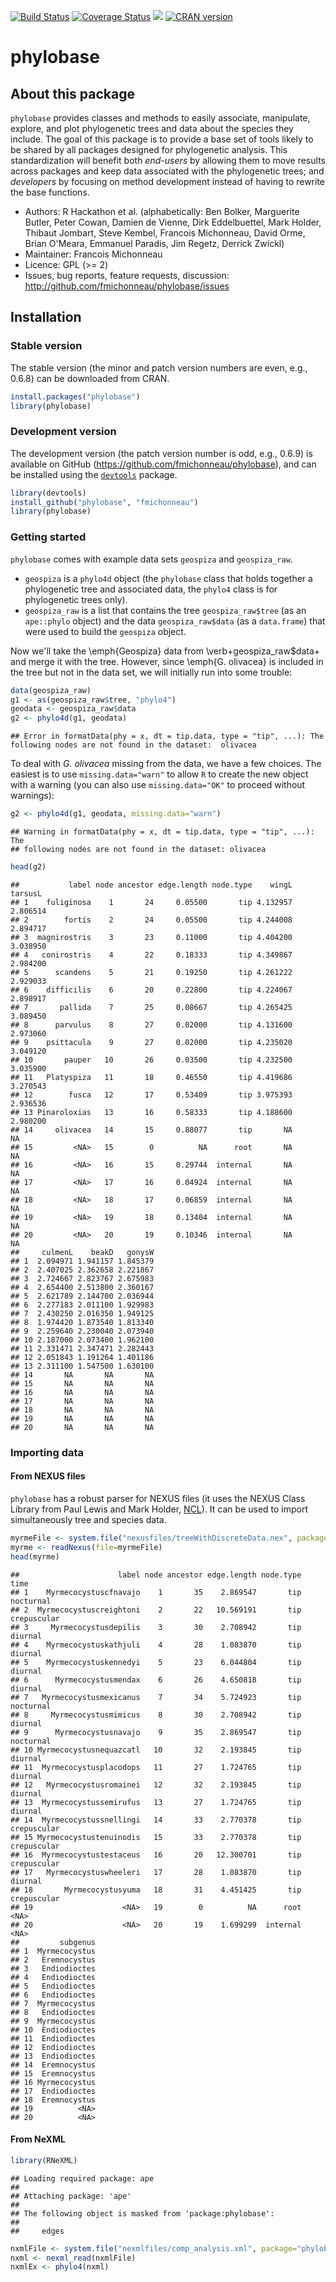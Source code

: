 

[![Build Status](https://travis-ci.org/fmichonneau/phylobase.png?branch=master)](https://travis-ci.org/fmichonneau/phylobase)
[![Coverage Status](https://coveralls.io/repos/fmichonneau/phylobase/badge.svg?branch=master&service=github)](https://coveralls.io/github/fmichonneau/phylobase?branch=master)
![](http://cranlogs.r-pkg.org/badges/phylobase)
[![CRAN version](http://www.r-pkg.org/badges/version/phylobase)](http://cran.r-project.org/package=phylobase)

# phylobase

## About this package

`phylobase` provides classes and methods to easily associate, manipulate,
explore, and plot phylogenetic trees and data about the species they
include. The goal of this package is to provide a base set of tools likely to be
shared by all packages designed for phylogenetic analysis. This standardization
will benefit both *end-users* by allowing them to move results across packages
and keep data associated with the phylogenetic trees; and *developers* by
focusing on method development instead of having to rewrite the base functions.

- Authors: R Hackathon et al. (alphabetically: Ben Bolker, Marguerite Butler,
  Peter Cowan, Damien de Vienne, Dirk Eddelbuettel, Mark Holder, Thibaut
  Jombart, Steve Kembel, Francois Michonneau, David Orme, Brian O'Meara,
  Emmanuel Paradis, Jim Regetz, Derrick Zwickl)
- Maintainer: Francois Michonneau
- Licence: GPL (>= 2)
- Issues, bug reports, feature requests, discussion:
  http://github.com/fmichonneau/phylobase/issues

## Installation

### Stable version

The stable version (the minor and patch version numbers are even, e.g., 0.6.8)
can be downloaded from CRAN.


```r
install.packages("phylobase")
library(phylobase)
```

### Development version

The development version (the patch version number is odd, e.g., 0.6.9) is
available on GitHub (https://github.com/fmichonneau/phylobase), and can be
installed using the [`devtools`](http://cran.r-project.org/package=devtools)
package.


```r
library(devtools)
install_github("phylobase", "fmichonneau")
library(phylobase)
```

### Getting started



`phylobase` comes with example data sets `geospiza` and `geospiza_raw`.

- `geospiza` is a `phylo4d` object (the `phylobase` class that holds together a
  phylogenetic tree and associated data, the `phylo4` class is for phylogenetic
  trees only).
- `geospiza_raw` is a list that contains the tree `geospiza_raw$tree` (as an
  `ape::phylo` object) and the data `geospiza_raw$data` (as a `data.frame`) that
  were used to build the `geospiza` object.

Now we'll take the \emph{Geospiza} data from \verb+geospiza_raw$data+ and merge
it with the tree. However, since \emph{G. olivacea} is included in the tree but
not in the data set, we will initially run into some trouble:


```r
data(geospiza_raw)
g1 <- as(geospiza_raw$tree, "phylo4")
geodata <- geospiza_raw$data
g2 <- phylo4d(g1, geodata)
```

```
## Error in formatData(phy = x, dt = tip.data, type = "tip", ...): The following nodes are not found in the dataset:  olivacea
```

To deal with _G. olivacea_ missing from the data, we have a few choices. The
easiest is to use `missing.data="warn"` to allow `R` to create the new object
with a warning (you can also use `missing.data="OK"` to proceed without
warnings):


```r
g2 <- phylo4d(g1, geodata, missing.data="warn")
```

```
## Warning in formatData(phy = x, dt = tip.data, type = "tip", ...): The
## following nodes are not found in the dataset: olivacea
```

```r
head(g2)
```

```
##           label node ancestor edge.length node.type    wingL  tarsusL
## 1    fuliginosa    1       24     0.05500       tip 4.132957 2.806514
## 2        fortis    2       24     0.05500       tip 4.244008 2.894717
## 3  magnirostris    3       23     0.11000       tip 4.404200 3.038950
## 4   conirostris    4       22     0.18333       tip 4.349867 2.984200
## 5      scandens    5       21     0.19250       tip 4.261222 2.929033
## 6    difficilis    6       20     0.22800       tip 4.224067 2.898917
## 7       pallida    7       25     0.08667       tip 4.265425 3.089450
## 8      parvulus    8       27     0.02000       tip 4.131600 2.973060
## 9    psittacula    9       27     0.02000       tip 4.235020 3.049120
## 10       pauper   10       26     0.03500       tip 4.232500 3.035900
## 11   Platyspiza   11       18     0.46550       tip 4.419686 3.270543
## 12        fusca   12       17     0.53409       tip 3.975393 2.936536
## 13 Pinaroloxias   13       16     0.58333       tip 4.188600 2.980200
## 14     olivacea   14       15     0.88077       tip       NA       NA
## 15         <NA>   15        0          NA      root       NA       NA
## 16         <NA>   16       15     0.29744  internal       NA       NA
## 17         <NA>   17       16     0.04924  internal       NA       NA
## 18         <NA>   18       17     0.06859  internal       NA       NA
## 19         <NA>   19       18     0.13404  internal       NA       NA
## 20         <NA>   20       19     0.10346  internal       NA       NA
##     culmenL    beakD   gonysW
## 1  2.094971 1.941157 1.845379
## 2  2.407025 2.362658 2.221867
## 3  2.724667 2.823767 2.675983
## 4  2.654400 2.513800 2.360167
## 5  2.621789 2.144700 2.036944
## 6  2.277183 2.011100 1.929983
## 7  2.430250 2.016350 1.949125
## 8  1.974420 1.873540 1.813340
## 9  2.259640 2.230040 2.073940
## 10 2.187000 2.073400 1.962100
## 11 2.331471 2.347471 2.282443
## 12 2.051843 1.191264 1.401186
## 13 2.311100 1.547500 1.630100
## 14       NA       NA       NA
## 15       NA       NA       NA
## 16       NA       NA       NA
## 17       NA       NA       NA
## 18       NA       NA       NA
## 19       NA       NA       NA
## 20       NA       NA       NA
```

### Importing data

#### From NEXUS files

`phylobase` has a robust parser for NEXUS files (it uses the NEXUS Class Library
from Paul Lewis and Mark Holder,
[NCL](http://sourceforge.net/projects/ncl/files/)). It can be used to import
simultaneously tree and species data.


```r
myrmeFile <- system.file("nexusfiles/treeWithDiscreteData.nex", package="phylobase")
myrme <- readNexus(file=myrmeFile)
head(myrme)
```

```
##                      label node ancestor edge.length node.type        time
## 1    Myrmecocystuscfnavajo    1       35    2.869547       tip   nocturnal
## 2  Myrmecocystuscreightoni    2       22   10.569191       tip crepuscular
## 3     Myrmecocystusdepilis    3       30    2.708942       tip     diurnal
## 4    Myrmecocystuskathjuli    4       28    1.083870       tip     diurnal
## 5    Myrmecocystuskennedyi    5       23    6.044804       tip     diurnal
## 6      Myrmecocystusmendax    6       26    4.650818       tip     diurnal
## 7   Myrmecocystusmexicanus    7       34    5.724923       tip   nocturnal
## 8     Myrmecocystusmimicus    8       30    2.708942       tip     diurnal
## 9      Myrmecocystusnavajo    9       35    2.869547       tip   nocturnal
## 10 Myrmecocystusnequazcatl   10       32    2.193845       tip     diurnal
## 11  Myrmecocystusplacodops   11       27    1.724765       tip     diurnal
## 12   Myrmecocystusromainei   12       32    2.193845       tip     diurnal
## 13  Myrmecocystussemirufus   13       27    1.724765       tip     diurnal
## 14  Myrmecocystussnellingi   14       33    2.770378       tip crepuscular
## 15 Myrmecocystustenuinodis   15       33    2.770378       tip crepuscular
## 16  Myrmecocystustestaceus   16       20   12.300701       tip crepuscular
## 17   Myrmecocystuswheeleri   17       28    1.083870       tip     diurnal
## 18       Myrmecocystusyuma   18       31    4.451425       tip crepuscular
## 19                    <NA>   19        0          NA      root        <NA>
## 20                    <NA>   20       19    1.699299  internal        <NA>
##         subgenus
## 1  Myrmecocystus
## 2   Eremnocystus
## 3   Endiodioctes
## 4   Endiodioctes
## 5   Endiodioctes
## 6   Endiodioctes
## 7  Myrmecocystus
## 8   Endiodioctes
## 9  Myrmecocystus
## 10  Endiodioctes
## 11  Endiodioctes
## 12  Endiodioctes
## 13  Endiodioctes
## 14  Eremnocystus
## 15  Eremnocystus
## 16 Myrmecocystus
## 17  Endiodioctes
## 18  Eremnocystus
## 19          <NA>
## 20          <NA>
```

#### From NeXML


```r
library(RNeXML)
```

```
## Loading required package: ape
## 
## Attaching package: 'ape'
## 
## The following object is masked from 'package:phylobase':
## 
##     edges
```

```r
nxmlFile <- system.file("nexmlfiles/comp_analysis.xml", package="phylobase")
nxml <- nexml_read(nxmlFile)
nxmlEx <- phylo4(nxml)
```
